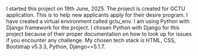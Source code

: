 I started this project on 19th June, 2025.
The project is created for GCTU application. This is to help new applicants apply for their desire program.
I have created a virtual environment called gctu_env.
I am using Python with Django framework for the project. I chosen Python with Django for this project because of their proper documentation on how to look up for issues if you encounter any challenge. My chosen tech stack is HTML, CSS, Bootstrap v5.3.3, Python, Django==5.1.7.

